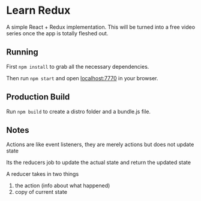 # Learn Redux

A simple React + Redux implementation. This will be turned into a free video series once the app is totally fleshed out.

## Running

First `npm install` to grab all the necessary dependencies. 

Then run `npm start` and open <localhost:7770> in your browser.

## Production Build

Run `npm build` to create a distro folder and a bundle.js file.

## Notes

Actions are like event listeners, they are merely actions but does not update state

Its the reducers job to update the actual state and return the updated state

A reducer takes in two things
1. the action (info about what happened)
2. copy of current state


